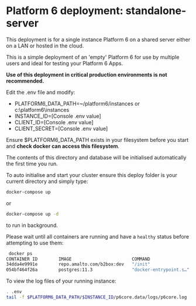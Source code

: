 # Platform 6 deployment: standalone-server

This deployment is for a single instance Platform 6 on a shared server either on a LAN or hosted in the cloud.

This is a simple deployment of an 'empty' Platform 6 for use by multiple users and ideal for testing your Platform 6 Apps.

**Use of this deployment in critical production environments is not recommended.**

Edit the .env file and modify:

- PLATFORM6_DATA_PATH=~/platform6/instances or c:\platform6\instances
- INSTANCE_ID=[Console .env value]
- CLIENT_ID=[Console .env value]
- CLIENT_SECRET=[Console .env value]

Ensure $PLATFORM6_DATA_PATH exists in your filesystem before you start and **check docker can access this filesystem**.

The contents of this directory and database will be initialised automatically the first time you run.

To auto initialise and start your cluster ensure this deploy folder is your current directory and simply type:

```bash
docker-compose up
```
or

```bash
docker-compose up -d
```

to run in background.

Please wait until all containers are running and have a `healthy` status before attempting to use them:

```bash
 docker ps
CONTAINER ID        IMAGE                       COMMAND                  CREATED              STATUS                        PORTS                                                                          NAMES
34dda4e9991e        repo.amalto.com/b2box:dev   "/init"                  About a minute ago   Up About a minute (healthy)   5005/tcp, 0.0.0.0:2221-2222->2221-2222/tcp, 0.0.0.0:8080->8080/tcp, 5900/tcp   standalone-server_p6core_1
054bf464f26a        postgres:11.3               "docker-entrypoint.s…"   About a minute ago   Up About a minute (healthy)   5432/tcp                                                                       standalone-server_pgsql_1
```  

To view the log files of your running instance:

```bash
. .env
tail -f $PLATFORM6_DATA_PATH/$INSTANCE_ID/p6core.data/logs/p6core.log
```
